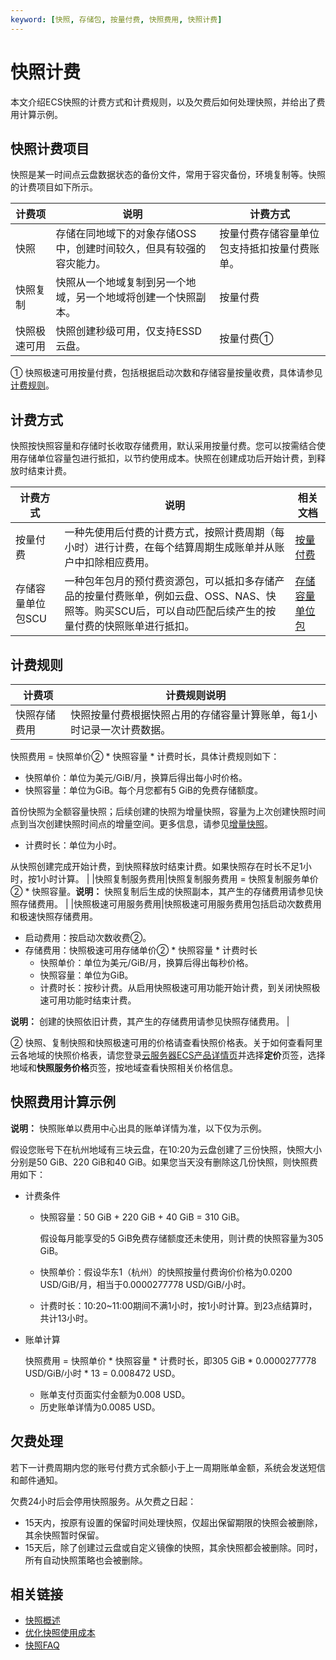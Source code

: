 ```yaml
---
keyword: [快照, 存储包, 按量付费, 快照费用, 快照计费]
---
```


# 快照计费

本文介绍ECS快照的计费方式和计费规则，以及欠费后如何处理快照，并给出了费用计算示例。

## 快照计费项目

快照是某一时间点云盘数据状态的备份文件，常用于容灾备份，环境复制等。快照的计费项目如下所示。

|计费项|说明|计费方式|
|---|--|----|
|快照|存储在同地域下的对象存储OSS中，创建时间较久，但具有较强的容灾能力。|按量付费存储容量单位包支持抵扣按量付费账单。 |
|快照复制|快照从一个地域复制到另一个地域，另一个地域将创建一个快照副本。|按量付费|
|快照极速可用|快照创建秒级可用，仅支持ESSD云盘。|按量付费①|

① 快照极速可用按量付费，包括根据启动次数和存储容量按量收费，具体请参见[计费规则](#section_ah7_xox_o55)。

## 计费方式

快照按快照容量和存储时长收取存储费用，默认采用按量付费。您可以按需结合使用存储单位容量包进行抵扣，以节约使用成本。快照在创建成功后开始计费，到释放时结束计费。

|计费方式|说明|相关文档|
|----|--|----|
|按量付费|一种先使用后付费的计费方式，按照计费周期（每小时）进行计费，在每个结算周期生成账单并从账户中扣除相应费用。|[按量付费](/intl.zh-CN/产品定价/计费方式/按量付费.md)|
|存储容量单位包SCU|一种包年包月的预付费资源包，可以抵扣多存储产品的按量付费账单，例如云盘、OSS、NAS、快照等。购买SCU后，可以自动匹配后续产生的按量付费的快照账单进行抵扣。|[存储容量单位包](/intl.zh-CN/产品定价/计费方式/存储容量单位包.md)|

## 计费规则

|计费项|计费规则说明|
|---|------|
|快照存储费用|快照按量付费根据快照占用的存储容量计算账单，每1小时记录一次计费数据。

快照费用 = 快照单价② \* 快照容量 \* 计费时长，具体计费规则如下：

-   快照单价：单位为美元/GiB/月，换算后得出每小时价格。
-   快照容量：单位为GiB。每个月您都有5 GiB的免费存储额度。

首份快照为全额容量快照；后续创建的快照为增量快照，容量为上次创建快照时间点到当次创建快照时间点的增量空间。更多信息，请参见[增量快照](/intl.zh-CN/快照/增量快照.md)。

-   计费时长：单位为小时。

从快照创建完成开始计费，到快照释放时结束计费。如果快照存在时长不足1小时，按1小时计算。 |
|快照复制服务费用|快照复制服务费用 = 快照复制服务单价② \* 快照容量。**说明：** 快照复制后生成的快照副本，其产生的存储费用请参见快照存储费用。 |
|快照极速可用服务费用|快照极速可用服务费用包括启动次数费用和极速快照存储费用。

-   启动费用：按启动次数收费②。
-   存储费用：快照极速可用存储单价② \* 快照容量 \* 计费时长
    -   快照单价：单位为美元/GiB/月，换算后得出每秒价格。
    -   快照容量：单位为GiB。
    -   计费时长：按秒计费。从启用快照极速可用功能开始计费，到关闭快照极速可用功能时结束计费。

**说明：** 创建的快照依旧计费，其产生的存储费用请参见快照存储费用。 |

② 快照、复制快照和快照极速可用的价格请查看快照价格表。关于如何查看阿里云各地域的快照价格表，请您登录[云服务器ECS产品详情页](https://www.alibabacloud.com/product/ecs)并选择**定价**页签，选择地域和**快照服务价格**页签，按地域查看快照相关价格信息。

## 快照费用计算示例

**说明：** 快照账单以费用中心出具的账单详情为准，以下仅为示例。

假设您账号下在杭州地域有三块云盘，在10:20为云盘创建了三份快照，快照大小分别是50 GiB、220 GiB和40 GiB。如果您当天没有删除这几份快照，则快照费用如下：

-   计费条件
    -   快照容量：50 GiB + 220 GiB + 40 GiB = 310 GiB。

        假设每月能享受的5 GiB免费存储额度还未使用，则计费的快照容量为305 GiB。

    -   快照单价：假设华东1（杭州）的快照按量付费询价价格为0.0200 USD/GiB/月，相当于0.0000277778 USD/GiB/小时。
    -   计费时长：10:20~11:00期间不满1小时，按1小时计算。到23点结算时，共计13小时。
-   账单计算

    快照费用 = 快照单价 \* 快照容量 \* 计费时长，即305 GiB \* 0.0000277778 USD/GiB/小时 \* 13 = 0.008472 USD。

    -   账单支付页面实付金额为0.008 USD。
    -   历史账单详情为0.0085 USD。

## 欠费处理

若下一计费周期内您的账号付费方式余额小于上一周期账单金额，系统会发送短信和邮件通知。

欠费24小时后会停用快照服务。从欠费之日起：

-   15天内，按原有设置的保留时间处理快照，仅超出保留期限的快照会被删除，其余快照暂时保留。
-   15天后，除了创建过云盘或自定义镜像的快照，其余快照都会被删除。同时，所有自动快照策略也会被删除。

## 相关链接

-   [快照概述](/intl.zh-CN/快照/快照概述.md)
-   [优化快照使用成本](/intl.zh-CN/快照/使用快照/优化快照使用成本.md)
-   [快照FAQ](/intl.zh-CN/快照/快照FAQ.md)

